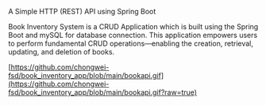 A Simple HTTP (REST) API using Spring Boot

Book Inventory System is a CRUD Application which is built using the Spring Boot and mySQL for database connection. This application empowers users to perform fundamental CRUD operations—enabling the creation, retrieval, updating, and deletion of books.

[https://github.com/chongwei-fsd/book_inventory_app/blob/main/bookapi.gif](https://github.com/chongwei-fsd/book_inventory_app/blob/main/bookapi.gif?raw=true)

